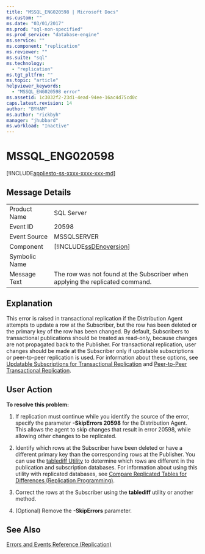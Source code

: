 ```yaml
---
title: "MSSQL_ENG020598 | Microsoft Docs"
ms.custom: ""
ms.date: "03/01/2017"
ms.prod: "sql-non-specified"
ms.prod_service: "database-engine"
ms.service: ""
ms.component: "replication"
ms.reviewer: ""
ms.suite: "sql"
ms.technology: 
  - "replication"
ms.tgt_pltfrm: ""
ms.topic: "article"
helpviewer_keywords: 
  - "MSSQL_ENG020598 error"
ms.assetid: 1c3032f2-23d1-4ead-94ee-16ac4d75cd0c
caps.latest.revision: 14
author: "BYHAM"
ms.author: "rickbyh"
manager: "jhubbard"
ms.workload: "Inactive"
---
```

# MSSQL_ENG020598
[!INCLUDE[appliesto-ss-xxxx-xxxx-xxx-md](../../includes/appliesto-ss-xxxx-xxxx-xxx-md.md)]
    
## Message Details  
  
|||  
|-|-|  
|Product Name|SQL Server|  
|Event ID|20598|  
|Event Source|MSSQLSERVER|  
|Component|[!INCLUDE[ssDEnoversion](../../includes/ssdenoversion-md.md)]|  
|Symbolic Name||  
|Message Text|The row was not found at the Subscriber when applying the replicated command.|  
  
## Explanation  
 This error is raised in transactional replication if the Distribution Agent attempts to update a row at the Subscriber, but the row has been deleted or the primary key of the row has been changed. By default, Subscribers to transactional publications should be treated as read-only, because changes are not propagated back to the Publisher. For transactional replication, user changes should be made at the Subscriber only if updatable subscriptions or peer-to-peer replication is used. For information about these options, see [Updatable Subscriptions for Transactional Replication](../../relational-databases/replication/transactional/updatable-subscriptions-for-transactional-replication.md) and [Peer-to-Peer Transactional Replication](../../relational-databases/replication/transactional/peer-to-peer-transactional-replication.md).  
  
## User Action  
 **To resolve this problem:**  
  
1.  If replication must continue while you identify the source of the error, specify the parameter **-SkipErrors 20598** for the Distribution Agent. This allows the agent to skip changes that result in error 20598, while allowing other changes to be replicated.  
  
2.  Identify which rows at the Subscriber have been deleted or have a different primary key than the corresponding rows at the Publisher. You can use the [tablediff Utility](../../tools/tablediff-utility.md) to determine which rows are different in the publication and subscription databases. For information about using this utility with replicated databases, see [Compare Replicated Tables for Differences &#40;Replication Programming&#41;](../../relational-databases/replication/administration/compare-replicated-tables-for-differences-replication-programming.md).  
  
3.  Correct the rows at the Subscriber using the **tablediff** utility or another method.  
  
4.  (Optional) Remove the **-SkipErrors** parameter.  
  
## See Also  
 [Errors and Events Reference &#40;Replication&#41;](../../relational-databases/replication/errors-and-events-reference-replication.md)  
  
  
